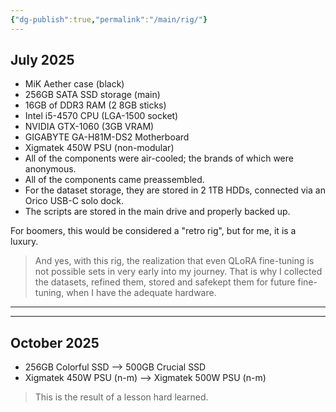 ```yaml
---
{"dg-publish":true,"permalink":"/main/rig/"}
---
```


## **July 2025**
- MiK Aether case (black)
- 256GB SATA SSD storage (main)
- 16GB of DDR3 RAM (2 8GB sticks)
- Intel i5-4570 CPU (LGA-1500 socket)
- NVIDIA GTX-1060 (3GB VRAM)
- GIGABYTE GA-H81M-DS2 Motherboard
- Xigmatek 450W PSU (non-modular)
- All of the components were air-cooled; the brands of which were anonymous.
- All of the components came preassembled.
- For the dataset storage, they are stored in 2 1TB HDDs, connected via an Orico USB-C solo dock.
- The scripts are stored in the main drive and properly backed up.

For boomers, this would be considered a "retro rig", but for me, it is a luxury.

> And yes, with this rig, the realization that even QLoRA fine-tuning is not possible sets in very early into my journey.
   That is why I collected the datasets, refined them, stored and safekept them for future fine-tuning, when I have the adequate hardware.

---
---
## **October 2025**
- 256GB Colorful SSD --> 500GB Crucial SSD
- Xigmatek 450W PSU (n-m) --> Xigmatek 500W PSU (n-m)

> This is the result of a lesson hard learned.